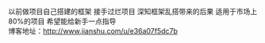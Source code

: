 以前做项目自己搭建的框架 接手过烂项目 深知框架乱搭带来的后果 适用于市场上80%的项目 希望能给新手一点指导     
博客地址：http://www.jianshu.com/u/e36a07f5dc7b

